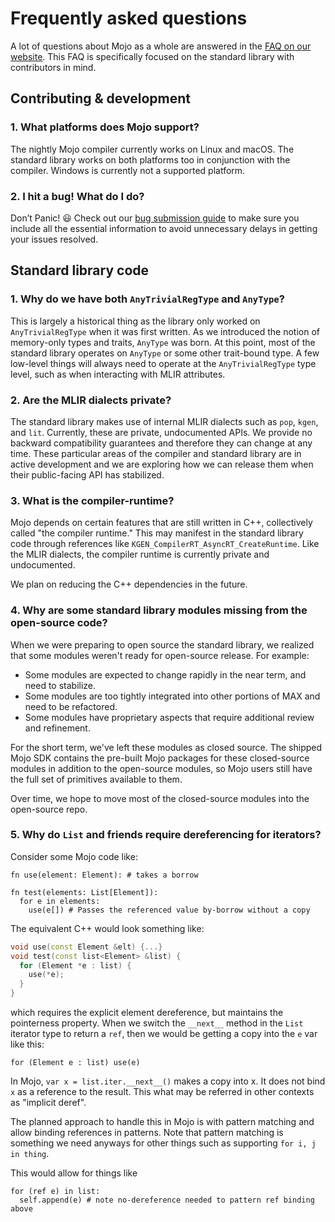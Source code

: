 # Frequently asked questions

A lot of questions about Mojo as a whole are answered in the
[FAQ on our website](https://docs.modular.com/mojo/faq).
This FAQ is specifically focused on the standard library with contributors
in mind.

## Contributing & development

### 1. What platforms does Mojo support?

The nightly Mojo compiler currently works on Linux and macOS. The standard
library works on both platforms too in conjunction with the compiler. Windows is
currently not a supported platform.

### 2. I hit a bug! What do I do?

Don’t Panic! 😃 Check out our
[bug submission guide](../../CONTRIBUTING.md#submitting-bugs) to make sure you
include all the essential information to avoid unnecessary delays in getting
your issues resolved.

## Standard library code

### 1. Why do we have both `AnyTrivialRegType` and `AnyType`?

This is largely a historical thing as the library only worked on `AnyTrivialRegType`
when it was first written. As we introduced the notion of memory-only types and
traits, `AnyType` was born. At this point, most of the standard library operates
on `AnyType` or some other trait-bound type. A few low-level things will always
need to operate at the `AnyTrivialRegType` type level, such as when interacting
with MLIR attributes.

### 2. Are the MLIR dialects private?

The standard library makes use of internal MLIR dialects such as `pop`, `kgen`,
and `lit`.  Currently, these are private, undocumented APIs.  We provide
no backward compatibility guarantees and therefore they can change at any time.
These particular areas of the compiler and standard library are in active
development and we are exploring how we can release them when their
public-facing API has stabilized.

### 3. What is the compiler-runtime?

Mojo depends on certain features that are still written in C++, collectively
called "the compiler runtime." This may manifest in the standard library code
through references like `KGEN_CompilerRT_AsyncRT_CreateRuntime`. Like the MLIR
dialects, the compiler runtime is currently private and undocumented.

We plan on reducing the C++ dependencies in the future.

### 4. Why are some standard library modules missing from the open-source code?

When we were preparing to open source the standard library, we realized that
some modules weren't ready for open-source release. For example:

- Some modules are expected to change rapidly in the near term, and need to
  stabilize.
- Some modules are too tightly integrated into other portions of MAX and need to
  be refactored.
- Some modules have proprietary aspects that require additional review and
  refinement.

For the short term, we've left these modules as closed source. The shipped
Mojo SDK contains the pre-built Mojo packages for these closed-source modules
in addition to the open-source modules, so Mojo users still have the full
set of primitives available to them.

Over time, we hope to move most of the closed-source modules into the
open-source repo.

### 5. Why do `List` and friends require dereferencing for iterators?

Consider some Mojo code like:

```mojo
fn use(element: Element): # takes a borrow

fn test(elements: List[Element]):
  for e in elements:
    use(e[]) # Passes the referenced value by-borrow without a copy
```

The equivalent C++ would look something like:

```c++
void use(const Element &elt) {...}
void test(const list<Element> &list) {
  for (Element *e : list) {
    use(*e);
  }
}
```

which requires the explicit element dereference, but maintains the pointerness
property.  When we switch the `__next__` method in the `List` iterator type to
return a `ref`, then we would be getting a copy into the `e` var like this:

```mojo
for (Element e : list) use(e)
```

In Mojo, `var x = list.iter.__next__()`  makes a copy into x.  It does not bind
`x` as a reference to the result.  This what may be referred in other contexts
as "implicit deref".

The planned approach to handle this in Mojo is with pattern matching and
allow binding references in patterns.  Note that pattern matching is something
we need anyways for other things such as supporting `for i, j in thing`.

This would allow for things like

```mojo
for (ref e) in list:
  self.append(e) # note no-dereference needed to pattern ref binding above
```
